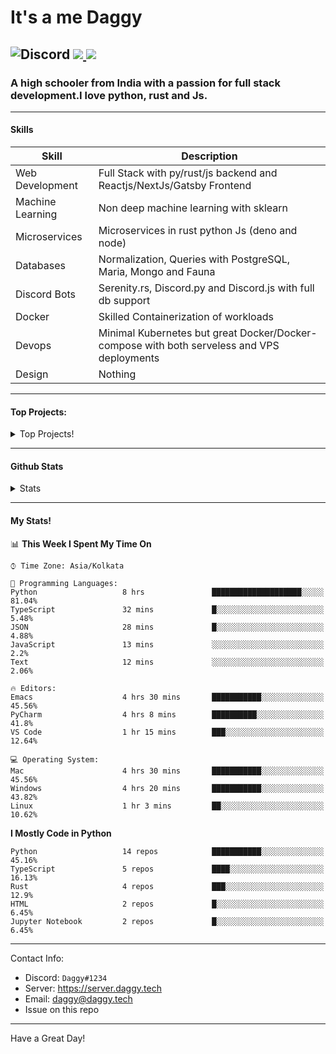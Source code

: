 
# It's a me Daggy

![Discord](https://img.shields.io/discord/491175207122370581?color=black&label=Discord&logo=discord) ![](https://img.shields.io/endpoint?url=https://dev.discordprofiles.me/api/badge/vscode/491174779278065689)<a href="https://github.com/Daggy1234">
  <img src="https://komarev.com/ghpvc/?username=Daggy1234&style=flat-square" />
</a>
 ----

### A high schooler from India with a passion for full stack development.I love python, rust and Js. 

-----

#### Skills

| Skill | Description |
| ----- | ----------- |
| Web Development | Full Stack with py/rust/js backend and Reactjs/NextJs/Gatsby Frontend
| Machine Learning | Non deep machine learning with sklearn |
| Microservices | Microservices in rust python Js (deno and node) |
| Databases | Normalization, Queries with PostgreSQL, Maria, Mongo and Fauna |
| Discord Bots | Serenity.rs, Discord.py and Discord.js with full db support |
| Docker | Skilled Containerization of workloads |
| Devops | Minimal Kubernetes but great Docker/Docker-compose with both serveless and VPS deployments |
| Design | Nothing |

---

#### Top Projects:
<details>
  <summary>Top Projects!</summary>
    
   - [Dagpi](https://dagpi.xyz) : Full stack api built with rust, postgres, redis, python and typescript with Full frontend dashboard and  full monitoring. Also 2 api wrappers for it.
    
   - [Dagbot](https://dagbot.daggy.tech): discord bot with website and feedback along with large fully customisable interface using Postgres and discord.py
    
   - [R.Daggy](https://github.com/Daggy1234/r/daggy): Private discord bot for my server with rust
    
   - [New York Pizza](https://github.com/Daggy1234/NewYorkPizza): A data science study that uses Data analysis and ML to predict the best place to open a pizza shop
 
</details>

-----

#### Github Stats

<details>
  <summary>Stats</summary>
<a href="https://github.com/Daggy1234">
  <img src="https://github-readme-stats.vercel.app/api?username=Daggy1234&show_icons=true&hide_border=true" />
</a><a href="https://github.com/Daggy1234">
  <img src="https://github-readme-stats.vercel.app/api/top-langs/?username=Daggy1234&layout=compact&langs_count=9&hide=css,html" />
</a>
</details>
  
---

#### My Stats!

<!--START_SECTION:waka-->
📊 **This Week I Spent My Time On** 

```text
⌚︎ Time Zone: Asia/Kolkata

💬 Programming Languages: 
Python                   8 hrs               ████████████████████░░░░░   81.04% 
TypeScript               32 mins             █░░░░░░░░░░░░░░░░░░░░░░░░   5.48% 
JSON                     28 mins             █░░░░░░░░░░░░░░░░░░░░░░░░   4.88% 
JavaScript               13 mins             ░░░░░░░░░░░░░░░░░░░░░░░░░   2.2% 
Text                     12 mins             ░░░░░░░░░░░░░░░░░░░░░░░░░   2.06%

🔥 Editors: 
Emacs                    4 hrs 30 mins       ███████████░░░░░░░░░░░░░░   45.56% 
PyCharm                  4 hrs 8 mins        ██████████░░░░░░░░░░░░░░░   41.8% 
VS Code                  1 hr 15 mins        ███░░░░░░░░░░░░░░░░░░░░░░   12.64%

💻 Operating System: 
Mac                      4 hrs 30 mins       ███████████░░░░░░░░░░░░░░   45.56% 
Windows                  4 hrs 20 mins       ███████████░░░░░░░░░░░░░░   43.82% 
Linux                    1 hr 3 mins         ██░░░░░░░░░░░░░░░░░░░░░░░   10.62%

```

**I Mostly Code in Python** 

```text
Python                   14 repos            ███████████░░░░░░░░░░░░░░   45.16% 
TypeScript               5 repos             ████░░░░░░░░░░░░░░░░░░░░░   16.13% 
Rust                     4 repos             ███░░░░░░░░░░░░░░░░░░░░░░   12.9% 
HTML                     2 repos             █░░░░░░░░░░░░░░░░░░░░░░░░   6.45% 
Jupyter Notebook         2 repos             █░░░░░░░░░░░░░░░░░░░░░░░░   6.45%

```



<!--END_SECTION:waka-->

---

Contact Info:

- Discord: `Daggy#1234`
- Server: https://server.daggy.tech
- Email: daggy@daggy.tech
- Issue on this repo

-----
Have a Great Day!
